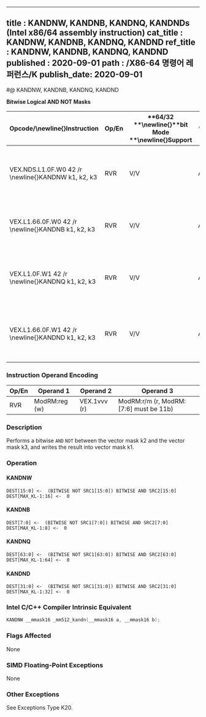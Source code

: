 ----------------------------
title : KANDNW, KANDNB, KANDNQ, KANDNDs (Intel x86/64 assembly instruction)
cat_title : KANDNW, KANDNB, KANDNQ, KANDND
ref_title : KANDNW, KANDNB, KANDNQ, KANDND
published : 2020-09-01
path : /X86-64 명령어 레퍼런스/K
publish_date: 2020-09-01
----------------------------
#@ KANDNW, KANDNB, KANDNQ, KANDND

**Bitwise Logical AND NOT Masks**

|**Opcode/**\newline{}**Instruction**|**Op/En**|**64/32 **\newline{}**bit Mode **\newline{}**Support**|**CPUID **\newline{}**Feature **\newline{}**Flag**|**Description**|
|------------------------------------|---------|------------------------------------------------------|--------------------------------------------------|---------------|
|VEX.NDS.L1.0F.W0 42 /r \newline{}KANDNW k1, k2, k3|RVR|V/V|AVX512F|Bitwise AND NOT 16 bits masks k2 and k3 and place result in k1.|
|VEX.L1.66.0F.W0 42 /r \newline{}KANDNB k1, k2, k3|RVR|V/V|AVX512DQ|Bitwise AND NOT 8 bits masks k1 and k2 and place result in k1.|
|VEX.L1.0F.W1 42 /r \newline{}KANDNQ k1, k2, k3|RVR|V/V|AVX512BW|Bitwise AND NOT 64 bits masks k2 and k3 and place result in k1.|
|VEX.L1.66.0F.W1 42 /r \newline{}KANDND k1, k2, k3|RVR|V/V|AVX512BW|Bitwise AND NOT 32 bits masks k2 and k3 and place result in k1.|
### Instruction Operand Encoding


|Op/En|Operand 1|Operand 2|Operand 3|
|-----|---------|---------|---------|
|RVR|ModRM:reg (w)|VEX.1vvv (r)|ModRM:r/m (r, ModRM:[7:6] must be 11b)|
### Description


Performs a bitwise `AND` `NOT` between the vector mask k2 and the vector mask k3, and writes the result into vector mask k1.


### Operation
#### KANDNW
```info-verb
DEST[15:0] <-  (BITWISE NOT SRC1[15:0]) BITWISE AND SRC2[15:0]
DEST[MAX_KL-1:16] <-  0
```
#### KANDNB
```info-verb
DEST[7:0] <-  (BITWISE NOT SRC1[7:0]) BITWISE AND SRC2[7:0]
DEST[MAX_KL-1:8] <-  0
```
#### KANDNQ
```info-verb
DEST[63:0] <-  (BITWISE NOT SRC1[63:0]) BITWISE AND SRC2[63:0]
DEST[MAX_KL-1:64] <-  0
```
#### KANDND
```info-verb
DEST[31:0] <-  (BITWISE NOT SRC1[31:0]) BITWISE AND SRC2[31:0]
DEST[MAX_KL-1:32] <-  0
```

### Intel C/C++ Compiler Intrinsic Equivalent

```cpp
KANDNW __mmask16 _mm512_kandn(__mmask16 a, __mmask16 b);
```
### Flags Affected


None

### SIMD Floating-Point Exceptions


None

### Other Exceptions


See Exceptions Type K20.

